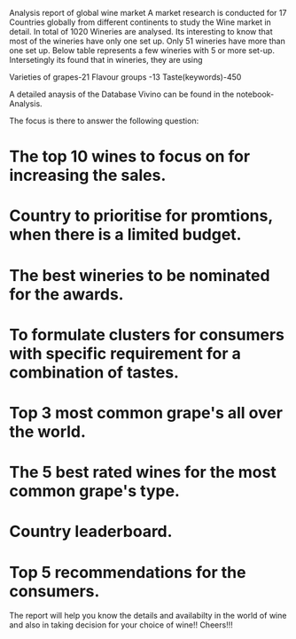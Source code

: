 Analysis report of global wine market 
A market research is conducted for 17 Countries globally from different continents to study the Wine market in detail. In total of 1020 Wineries are analysed. Its interesting to know that most of the wineries have only one set up. Only 51 wineries have more than one set up. Below table represents a few wineries with 5 or more set-up.
Intersetingly its found that in wineries, they are using

Varieties of grapes-21
Flavour groups -13
Taste(keywords)-450

A detailed anaysis of the Database Vivino can be found in the notebook- Analysis.

The focus is there to answer the following question:
# The top 10 wines to focus on for  increasing the sales.
# Country to prioritise for promtions, when there is a limited budget.
# The best wineries to be nominated for the awards.
# To formulate clusters for consumers with specific requirement for a  combination of tastes. 
# Top 3 most common grape's all over the world.
# The 5 best rated wines for the most common grape's type.
# Country leaderboard.
# Top 5 recommendations for the consumers.

The report will help you know the details and availabilty in the world of wine and also in taking decision for your choice of wine!!
Cheers!!!
